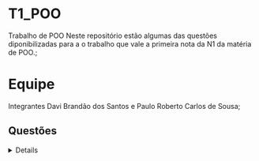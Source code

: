 # T1_POO
Trabalho de POO
Neste repositório estão algumas das questões diponibilizadas para a o trabalho que vale a primeira nota da N1 da matéria de POO.;

# Equipe
Integrantes
Davi Brandão dos Santos e Paulo Roberto Carlos de Sousa;

## Questões
<details><sumary>Questão 03</sumary>
  <p>
    Faça um programa que receba o salário de um funcionário, calcule e mostre o novo salário, sabendo-se que este sofreu um aumento de 25%. Nesse código o usuário deve digitar o seu salário atual, o código mostrará como vai ficar esse mesmo sálario porém dessa vez, com um aumento de 25%.
  </p>
  </details>
